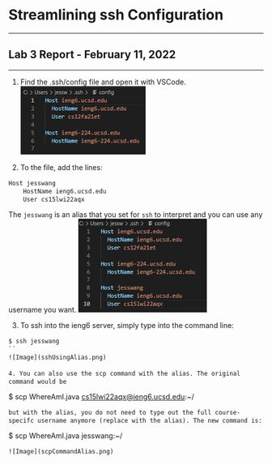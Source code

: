 # Streamlining ssh Configuration
---
## Lab 3 Report - February 11, 2022
---

1. Find the .ssh/config file and open it with VSCode.
![Image](sshConfigFileBefore.png)

2. To the file, add the lines:
```
Host jesswang
    HostName ieng6.ucsd.edu
    User cs15lwi22aqx
```
The `jesswang` is an alias that you set for `ssh` to interpret and you can use any username you want. 
![Image](sshConfigFileAfterAlias.png)

3. To ssh into the ieng6 server, simply type into the command line:
```
$ ssh jesswang
``
![Image](sshUsingAlias.png)

4. You can also use the scp command with the alias. The original command would be 
```
$ scp WhereAmI.java cs15lwi22aqx@ieng6.ucsd.edu:~/
```
but with the alias, you do not need to type out the full course-specifc username anymore (replace with the alias). The new command is:
```
$ scp WhereAmI.java jesswang:~/
```
![Image](scpCommandAlias.png)

